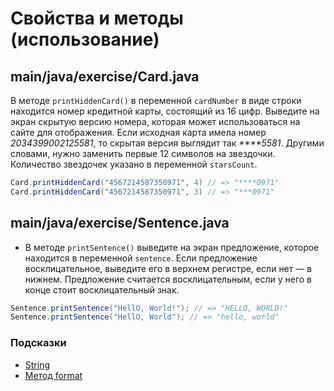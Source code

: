 # Свойства и методы (использование)

## main/java/exercise/Card.java

В методе `printHiddenCard()` в переменной `cardNumber` в виде строки находится номер кредитной карты, состоящий из 16 цифр.
Выведите на экран скрытую версию номера, которая может использоваться на сайте для отображения. Если исходная карта имела номер _2034399002125581_, то скрытая версия выглядит так _\*\*\*\*5581_. Другими словами, нужно заменить первые 12 символов на звездочки. Количество звездочек указано в переменной `starsCount`.

```java
Card.printHiddenCard("4567214587350971", 4) // => "****0971"
Card.printHiddenCard("4567214587350971", 3) // => "***0971"
```

## main/java/exercise/Sentence.java

* В методе `printSentence()` выведите на экран предложение, которое находится в переменной `sentence`. Если предложение восклицательное, выведите его в верхнем регистре, если нет — в нижнем. Предложение считается восклицательным, если у него в конце стоит восклицательный знак.


```java
Sentence.printSentence("HellO, World!"); // => "HELLO, WORLD!"
Sentence.printSentence("HellO, World"); // => "hello, world"
```

### Подсказки

* [String](https://docs.oracle.com/javase/8/docs/api/java/lang/String.html)
* [Метод format](https://docs.oracle.com/javase/8/docs/api/java/lang/String.html#format-java.lang.String-java.lang.Object...-)